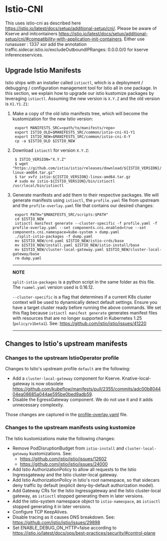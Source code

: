 # Istio-CNI

This uses istio-cni as described here <https://istio.io/latest/docs/setup/additional-setup/cni/>.
Please be aware of Kserve and initcontainers <https://istio.io/latest/docs/setup/additional-setup/cni/#compatibility-with-application-init-containers>. Either use runasuser : 1337 xor add the annotation traffic.sidecar.istio.io/excludeOutboundIPRanges: 0.0.0.0/0 for kserve inferenceservices.

## Upgrade Istio Manifests

Istio ships with an installer called `istioctl`, which is a deployment /
debugging / configuration management tool for Istio all in one package.
In this section, we explain how to upgrade our istio kustomize packages
by leveraging `istioctl`. Assuming the new version is `X.Y.Z` and the
old version is `X1.Y1.Z1`:

1. Make a copy of the old istio manifests tree, which will become the
    kustomization for the new Istio version:

        export MANIFESTS_SRC=<path/to/manifests/repo>
        export ISTIO_OLD=$MANIFESTS_SRC/common/istio-cni-X1-Y1
        export ISTIO_NEW=$MANIFESTS_SRC/common/istio-cni-X-Y
        cp -a $ISTIO_OLD $ISTIO_NEW

2. Download `istioctl` for version `X.Y.Z`:

        $ ISTIO_VERSION="X.Y.Z"
        $ wget "https://github.com/istio/istio/releases/download/${ISTIO_VERSION}/istio-${ISTIO_VERSION}-linux-amd64.tar.gz"
        $ tar xvfz istio-${ISTIO_VERSION}-linux-amd64.tar.gz
        # sudo mv istio-${ISTIO_VERSION}/bin/istioctl /usr/local/bin/istioctl

3. Generate manifests and add them to their respective packages. We
    will generate manifests using `istioctl`, the
    `profile.yaml` file from upstream and the
    `profile-overlay.yaml` file that contains our desired
    changes:

        export PATH="$MANIFESTS_SRC/scripts:$PATH"
        cd $ISTIO_NEW
        istioctl manifest generate --cluster-specific -f profile.yaml -f profile-overlay.yaml --set components.cni.enabled=true --set components.cni.namespace=kube-system > dump.yaml
        ./split-istio-packages -f dump.yaml
        mv $ISTIO_NEW/crd.yaml $ISTIO_NEW/istio-crds/base
        mv $ISTIO_NEW/install.yaml $ISTIO_NEW/istio-install/base
        mv $ISTIO_NEW/cluster-local-gateway.yaml $ISTIO_NEW/cluster-local-gateway/base
        rm dump.yaml

    ---
    **NOTE**

    `split-istio-packages` is a python script in the same folder as this file.
    The `ruamel.yaml` version used is 0.16.12.

    `--cluster-specific` is a flag that determines if a current K8s cluster context will be used to dynamically
    detect default settings. Ensure you have a target cluster ready before running the above commands.
    We set this flag because `istioctl manifest generate` generates manifest files with resources that are no
    longer supported in Kubernetes 1.25 (`policy/v1beta1`). See: <https://github.com/istio/istio/issues/41220>

    ---

## Changes to Istio's upstream manifests

### Changes to the upstream IstioOperator profile

Changes to Istio's upstream profile `default` are the following:

- Add a `cluster-local-gateway` component for Kserve. Knative-local-gateway is now obsolete <https://github.com/kubeflow/manifests/pull/2355/commits/adc00b804404ea08685a044ae595be0bed9adb59>.
- Disable the EgressGateway component. We do not use it and it adds unnecessary complexity.

Those changes are captured in the [profile-overlay.yaml](profile-overlay.yaml)
file.

### Changes to the upstream manifests using kustomize

The Istio kustomizations make the following changes:

- Remove PodDisruptionBudget from `istio-install` and `cluster-local-gateway` kustomizations. See:
  - <https://github.com/istio/istio/issues/12602>
  - <https://github.com/istio/istio/issues/24000>
- Add Istio AuthorizationPolicy to allow all requests to the Istio Ingressgateway and the Istio cluster-local gateway.
- Add Istio AuthorizationPolicy in Istio's root namespace, so that sidecars deny traffic by default (explicit deny-by-default authorization model).
- Add Gateway CRs for the Istio Ingressgateway and the Istio cluster-local gateway, as `istioctl` stopped generating them in later versions.
- Add the istio-system namespace object to `istio-namespace`, as `istioctl` stopped generating it in later versions.
- Configure TCP KeepAlives.
- Disable tracing as it causes DNS breakdown. See:
  <https://github.com/istio/istio/issues/29898>
- Set ENABLE_DEBUG_ON_HTTP=false according to <https://istio.io/latest/docs/ops/best-practices/security/#control-plane>
